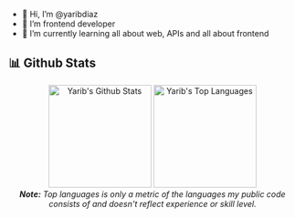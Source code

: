 - 👋 Hi, I’m @yaribdiaz
- 👀 I’m frontend developer
- 🌱 I’m currently learning all about web, APIs and all about frontend


<h2>📊 Github Stats</h2>

<div>
  <div align="center">
    <img alt="Yarib's Github Stats" src="https://github-readme-stats.vercel.app/api?username=yaribdiaz&show_icons=true&include_all_commits=true&count_private=true&theme=tokyonight&hide_border=true&bg_color=0D1117&title_color=3859BD&icon_color=3859BD" height="180"/>
    <img alt="Yarib's Top Languages" src="https://github-readme-stats.vercel.app/api/top-langs/?username=yaribdiaz&langs_count=10&layout=compact&theme=tokyonight&hide_border=true&bg_color=0D1117&title_color=3859BD&icon_color=3859BD" height="180"/>
    <br/>
    <i><b>Note:</b> Top languages is only a metric of the languages my public code consists of and doesn't reflect experience or skill level.</i>
  </div>
  <!--
  <div>
  <img align="center" width="500px" src="https://github-readme-stats.vercel.app/api/wakatime?username=Antonio152&layout=compact&langs_count=10&hide_title=true&hide_border=true&text_color=fff&bg_color=333399,333399,333399,833ab4,c13584,c13584" alt="Marco's Wakatime"/>
  <div>  -->
</div>
<!---
yaribdiaz/yaribdiaz is a ✨ special ✨ repository because its `README.md` (this file) appears on your GitHub profile.
You can click the Preview link to take a look at your changes.
--->


